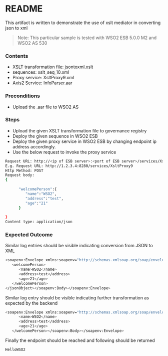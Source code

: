 # README

This artifact is written to demonstrate the use of xslt mediator in converting json to xml

> Note: This particular sample is tested with WSO2 ESB 5.0.0 M2 and WSO2 AS 530


### Contents 
  - XSLT transformation file: jsontoxml.xslt
  - sequences: xslt_seq_10.xml
  - Proxy service: XsltProxy9.xml
  - Axis2 Service: InfoParser.aar


### Preconditions
- Upload the .aar file to WSO2 AS

### Steps
- Upload the given XSLT transformation file to governance registry
- Deploy the given sequence in WSO2 ESB
- Deploy the given proxy service in WSO2 ESB by changing endpoint ip address accordingly.
- Use the below request to invoke the proxy service

```sh
Request URL: http://<ip of ESB server>:<port of ESB server>/services/XsltProxy9
E.g. Request URL: http://1.2.3.4:8280/services/XsltProxy9
Http Method: POST
Request body:
{  
    
      "welcomePerson":{  
         "name":"WSO2",
         "address":"test",
         "age":"21"
      }
   
}
Content type: application/json
```

### Expected Outcome
Similar log entries should be visible indicating conversion from JSON to XML
```sh
<soapenv:Envelope xmlns:soapenv="http://schemas.xmlsoap.org/soap/envelope/"><soapenv:Body><jsonObject xmlns="http://test.wso2.org">
   <welcomePerson>
      <name>WSO2</name>
      <address>test</address>
      <age>21</age>
   </welcomePerson>
</jsonObject></soapenv:Body></soapenv:Envelope>
```
Similar log entry should be visible indicating further transformation as expected by the backend
```sh
<soapenv:Envelope xmlns:soapenv="http://schemas.xmlsoap.org/soap/envelope/"><soapenv:Header><test:To xmlns:test="http://test.wso2.org">urn:welcomePerson</test:To></soapenv:Header><soapenv:Body><welcomePerson xmlns="http://test.wso2.org">
      <name>WSO2</name>
      <address>test</address>
      <age>21</age>
   </welcomePerson></soapenv:Body></soapenv:Envelope>
```
Finally the endpoint should be reached and following should be returned
```sh
HelloWSO2
```
